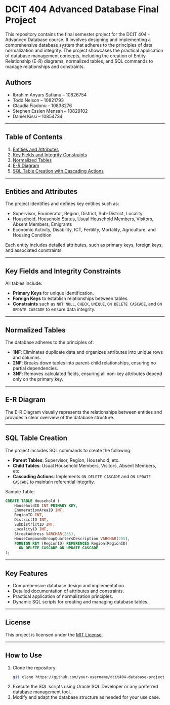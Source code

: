 # DCIT 404 Advanced Database Final Project

This repository contains the final semester project for the DCIT 404 - Advanced Database course. It involves designing and implementing a comprehensive database system that adheres to the principles of data normalization and integrity. The project showcases the practical application of database management concepts, including the creation of Entity-Relationship (E-R) diagrams, normalized tables, and SQL commands to manage relationships and constraints.

## Authors

- Ibrahim Anyars Safianu – 10826754  
- Todd Nelson – 10821793  
- Claudia Fiadonu – 10838276  
- Stephen Essien Mensah – 10829102  
- Daniel Kissi – 10854734  

---

## Table of Contents

1. [Entities and Attributes](#entities-and-attributes)  
2. [Key Fields and Integrity Constraints](#key-fields-and-integrity-constraints)  
3. [Normalized Tables](#normalized-tables)  
4. [E-R Diagram](#e-r-diagram)  
5. [SQL Table Creation with Cascading Actions](#sql-table-creation)  

---

## Entities and Attributes

The project identifies and defines key entities such as:  
- Supervisor, Enumerator, Region, District, Sub-District, Locality  
- Household, Household Status, Usual Household Members, Visitors, Absent Members, Emigrants  
- Economic Activity, Disability, ICT, Fertility, Mortality, Agriculture, and Housing Condition  

Each entity includes detailed attributes, such as primary keys, foreign keys, and associated constraints.  

---

## Key Fields and Integrity Constraints

All tables include:  
- **Primary Keys** for unique identification.  
- **Foreign Keys** to establish relationships between tables.  
- **Constraints** such as `NOT NULL`, `CHECK`, `UNIQUE`, `ON DELETE CASCADE`, and `ON UPDATE CASCADE` to ensure data integrity.  

---

## Normalized Tables

The database adheres to the principles of:  
- **1NF**: Eliminates duplicate data and organizes attributes into unique rows and columns.  
- **2NF**: Breaks down tables into parent-child relationships, ensuring no partial dependencies.  
- **3NF**: Removes calculated fields, ensuring all non-key attributes depend only on the primary key.  

---

## E-R Diagram

The E-R Diagram visually represents the relationships between entities and provides a clear overview of the database structure.

---

## SQL Table Creation

The project includes SQL commands to create the following:  
- **Parent Tables**: Supervisor, Region, Household, etc.  
- **Child Tables**: Usual Household Members, Visitors, Absent Members, etc.  
- **Cascading Actions**: Implements `ON DELETE CASCADE` and `ON UPDATE CASCADE` to maintain referential integrity.  

Sample Table:  
```sql
CREATE TABLE Household (
    HouseholdID INT PRIMARY KEY,
    EnumerationAreaID INT,
    RegionID INT,
    DistrictID INT,
    SubDistrictID INT,
    LocalityID INT,
    StreetAddress VARCHAR(255),
    HouseCompoundGroupQuartersDescription VARCHAR(255),
    FOREIGN KEY (RegionID) REFERENCES Region(RegionID) 
      ON DELETE CASCADE ON UPDATE CASCADE
);
```

---

## Key Features

- Comprehensive database design and implementation.  
- Detailed documentation of attributes and constraints.  
- Practical application of normalization principles.  
- Dynamic SQL scripts for creating and managing database tables.  

---

## License

This project is licensed under the [MIT License](LICENSE).  

--- 

## How to Use

1. Clone the repository:  
   ```bash
   git clone https://github.com/your-username/dcit404-database-project.git
   ```
2. Execute the SQL scripts using Oracle SQL Developer or any preferred database management tool.  
3. Modify and adapt the database structure as needed for your use case.  

